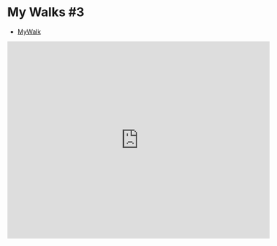 # My Walks #3

- [MyWalk](https://goo.gl/maps/g8mSYMVXLp42) 

<iframe src="https://www.google.com/maps/embed?pb=!1m26!1m12!1m3!1d5382.255996739737!2d-122.30705055846!3d47.58475236641362!2m3!1f0!2f0!3f0!3m2!1i1024!2i768!4f13.1!4m11!3e2!4m4!1s0x0%3A0xaa786160c5bc36a8!3m2!1d47.5827137!2d-122.30194639999999!4m4!1s0x0%3A0x159ba9ae81526c22!3m2!1d47.586036199999995!2d-122.3059401!5e0!3m2!1sen!2sus!4v1455092498052" width="600" height="450" frameborder="0" style="border:0" allowfullscreen></iframe>


